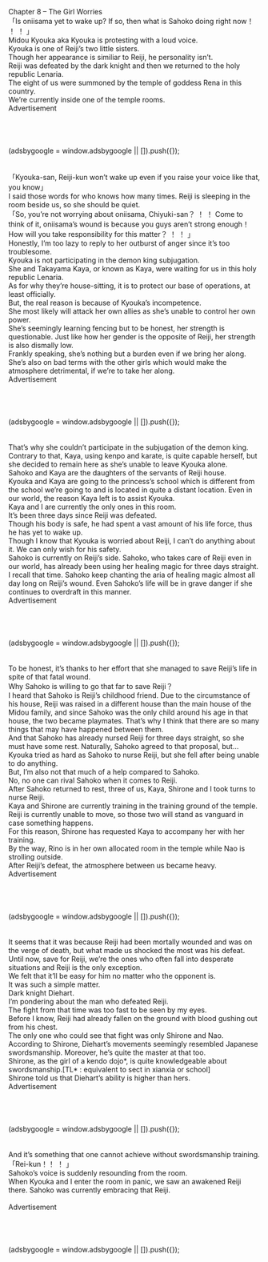 <br/>
<br/>
<br/>
Chapter 8 – The Girl Worries<br/>
「Is oniisama yet to wake up? If so, then what is Sahoko doing right now！ ！ ！ 」<br/>
Midou Kyouka aka Kyouka is protesting with a loud voice.<br/>
Kyouka is one of Reiji’s two little sisters.<br/>
Though her appearance is similiar to Reiji, he personality isn’t.<br/>
Reiji was defeated by the dark knight and then we returned to the holy republic Lenaria.<br/>
The eight of us were summoned by the temple of goddess Rena in this country.<br/>
We’re currently inside one of the temple rooms.<br/>
Advertisement<br/>
<br/>
<br/>
<br/>
<br/>
     (adsbygoogle = window.adsbygoogle || []).push({});<br/>
<br/>
<br/>
「Kyouka-san, Reiji-kun won’t wake up even if you raise your voice like that, you know」<br/>
I said those words for who knows how many times. Reiji is sleeping in the room beside us, so she should be quiet.<br/>
「So, you’re not worrying about oniisama, Chiyuki-san？ ！ ！ Come to think of it, oniisama’s wound is because you guys aren’t strong enough！ How will you take responsibility for this matter？ ！ ！ 」<br/>
Honestly, I’m too lazy to reply to her outburst of anger since it’s too troublesome.<br/>
Kyouka is not participating in the demon king subjugation.<br/>
She and Takayama Kaya, or known as Kaya, were waiting for us in this holy republic Lenaria.<br/>
As for why they’re house-sitting, it is to protect our base of operations, at least officially.<br/>
But, the real reason is because of Kyouka’s incompetence.<br/>
She most likely will attack her own allies as she’s unable to control her own power.<br/>
She’s seemingly learning fencing but to be honest, her strength is questionable. Just like how her gender is the opposite of Reiji, her strength is also dismally low.<br/>
Frankly speaking, she’s nothing but a burden even if we bring her along.<br/>
She’s also on bad terms with the other girls which would make the atmosphere detrimental, if we’re to take her along.<br/>
Advertisement<br/>
<br/>
<br/>
<br/>
<br/>
     (adsbygoogle = window.adsbygoogle || []).push({});<br/>
<br/>
<br/>
That’s why she couldn’t participate in the subjugation of the demon king.<br/>
Contrary to that, Kaya, using kenpo and karate, is quite capable herself, but she decided to remain here as she’s unable to leave Kyouka alone.<br/>
Sahoko and Kaya are the daughters of the servants of Reiji house.<br/>
Kyouka and Kaya are going to the princess’s school which is different from the school we’re going to and is located in quite a distant location. Even in our world, the reason Kaya left is to assist Kyouka.<br/>
Kaya and I are currently the only ones in this room.<br/>
It’s been three days since Reiji was defeated.<br/>
Though his body is safe, he had spent a vast amount of his life force, thus he has yet to wake up.<br/>
Though I know that Kyouka is worried about Reiji, I can’t do anything about it. We can only wish for his safety.<br/>
Sahoko is currently on Reiji’s side. Sahoko, who takes care of Reiji even in our world, has already been using her healing magic for three days straight.<br/>
I recall that time. Sahoko keep chanting the aria of healing magic almost all day long on Reiji’s wound. Even Sahoko’s life will be in grave danger if she continues to overdraft in this manner.<br/>
Advertisement<br/>
<br/>
<br/>
<br/>
<br/>
     (adsbygoogle = window.adsbygoogle || []).push({});<br/>
<br/>
<br/>
To be honest, it’s thanks to her effort that she managed to save Reiji’s life in spite of that fatal wound.<br/>
Why Sahoko is willing to go that far to save Reiji？<br/>
I heard that Sahoko is Reiji’s childhood friend. Due to the circumstance of his house, Reiji was raised in a different house than the main house of the Midou family, and since Sahoko was the only child around his age in that house, the two became playmates. That’s why I think that there are so many things that may have happened between them.<br/>
And that Sahoko has already nursed Reiji for three days straight, so she must have some rest. Naturally, Sahoko agreed to that proposal, but…<br/>
Kyouka tried as hard as Sahoko to nurse Reiji, but she fell after being unable to do anything.<br/>
But, I’m also not that much of a help compared to Sahoko.<br/>
No, no one can rival Sahoko when it comes to Reiji.<br/>
After Sahoko returned to rest, three of us, Kaya, Shirone and I took turns to nurse Reiji.<br/>
Kaya and Shirone are currently training in the training ground of the temple.<br/>
Reiji is currently unable to move, so those two will stand as vanguard in case something happens.<br/>
For this reason, Shirone has requested Kaya to accompany her with her training.<br/>
By the way, Rino is in her own allocated room in the temple while Nao is strolling outside.<br/>
After Reiji’s defeat, the atmosphere between us became heavy.<br/>
Advertisement<br/>
<br/>
<br/>
<br/>
<br/>
     (adsbygoogle = window.adsbygoogle || []).push({});<br/>
<br/>
<br/>
It seems that it was because Reiji had been mortally wounded and was on the verge of death, but what made us shocked the most was his defeat.<br/>
Until now, save for Reiji, we’re the ones who often fall into desperate situations and Reiji is the only exception.<br/>
We felt that it’ll be easy for him no matter who the opponent is.<br/>
It was such a simple matter.<br/>
Dark knight Diehart.<br/>
I’m pondering about the man who defeated Reiji.<br/>
The fight from that time was too fast to be seen by my eyes.<br/>
Before I know, Reiji had already fallen on the ground with blood gushing out from his chest.<br/>
The only one who could see that fight was only Shirone and Nao.<br/>
According to Shirone, Diehart’s movements seemingly resembled Japanese swordsmanship. Moreover, he’s quite the master at that too.<br/>
Shirone, as the girl of a kendo dojo*, is quite knowledgeable about swordsmanship.[TL* : equivalent to sect in xianxia or school]<br/>
Shirone told us that Diehart’s ability is higher than hers.<br/>
Advertisement<br/>
<br/>
<br/>
<br/>
<br/>
     (adsbygoogle = window.adsbygoogle || []).push({});<br/>
<br/>
<br/>
And it’s something that one cannot achieve without swordsmanship training.<br/>
「Rei-kun！！ ！ 」<br/>
Sahoko’s voice is suddenly resounding from the room.<br/>
When Kyouka and I enter the room in panic, we saw an awakened Reiji there. Sahoko was currently embracing that Reiji.<br/>
<br/>
Advertisement<br/>
<br/>
<br/>
<br/>
<br/>
     (adsbygoogle = window.adsbygoogle || []).push({});<br/>
<br/>
 <br/>
<br/>
<br/>
<br/>
<br/>
